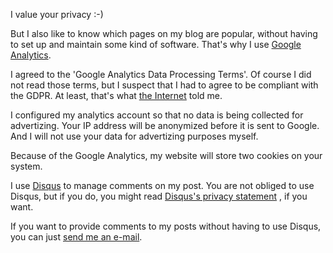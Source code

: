 <!--
.. title: Privacy statement
.. slug: privacy
.. date: 2018-08-29 22:31:00 UTC+02:00
.. tags: johanv.org
.. type: text
-->

I value your privacy :-)

But I also like to know which pages on my blog are popular, without having
to set up and maintain some kind of software. That's why I use
[Google Analytics](https://marketingplatform.google.com/about/analytics/).

I agreed to the 'Google Analytics Data Processing Terms'. Of course I did
not read those terms, but I suspect that I had to agree to be compliant
with the GDPR. At least, that's what
[the Internet](https://reinder.eu/blog/nieuws/google-analytics-avg-gdpr)
told me.

I configured my analytics account so that no data is being collected for
advertizing. Your IP address will be anonymized before it is sent to
Google. And I will not use your data for advertizing purposes myself.

Because of the Google Analytics, my website will store two cookies on
your system.

I use [Disqus](https://disqus.com) to manage comments on my post. You are
not obliged to use Disqus, but if you do, you might read
[Disqus's privacy statement](https://help.disqus.com/terms-and-policies/disqus-privacy-policy)
, if you want.

If you want to provide comments to my posts without having to use Disqus,
you can just [send me an e-mail](/pages/contact/).
